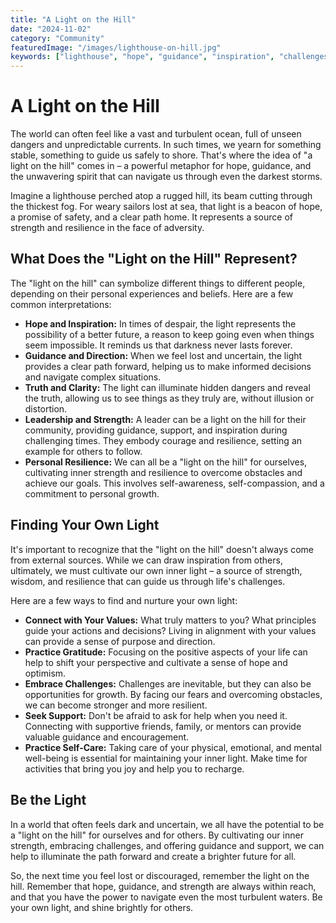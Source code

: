 ```yaml
---
title: "A Light on the Hill"
date: "2024-11-02"
category: "Community"
featuredImage: "/images/lighthouse-on-hill.jpg"
keywords: ["lighthouse", "hope", "guidance", "inspiration", "challenges"]
---
```


# A Light on the Hill

The world can often feel like a vast and turbulent ocean, full of unseen dangers and unpredictable currents. In such times, we yearn for something stable, something to guide us safely to shore. That's where the idea of "a light on the hill" comes in – a powerful metaphor for hope, guidance, and the unwavering spirit that can navigate us through even the darkest storms.

Imagine a lighthouse perched atop a rugged hill, its beam cutting through the thickest fog. For weary sailors lost at sea, that light is a beacon of hope, a promise of safety, and a clear path home. It represents a source of strength and resilience in the face of adversity.

## What Does the "Light on the Hill" Represent?

The "light on the hill" can symbolize different things to different people, depending on their personal experiences and beliefs. Here are a few common interpretations:

- **Hope and Inspiration:** In times of despair, the light represents the possibility of a better future, a reason to keep going even when things seem impossible. It reminds us that darkness never lasts forever.
- **Guidance and Direction:** When we feel lost and uncertain, the light provides a clear path forward, helping us to make informed decisions and navigate complex situations.
- **Truth and Clarity:** The light can illuminate hidden dangers and reveal the truth, allowing us to see things as they truly are, without illusion or distortion.
- **Leadership and Strength:** A leader can be a light on the hill for their community, providing guidance, support, and inspiration during challenging times. They embody courage and resilience, setting an example for others to follow.
- **Personal Resilience:** We can all be a "light on the hill" for ourselves, cultivating inner strength and resilience to overcome obstacles and achieve our goals. This involves self-awareness, self-compassion, and a commitment to personal growth.

## Finding Your Own Light

It's important to recognize that the "light on the hill" doesn't always come from external sources. While we can draw inspiration from others, ultimately, we must cultivate our own inner light – a source of strength, wisdom, and resilience that can guide us through life's challenges.

Here are a few ways to find and nurture your own light:

- **Connect with Your Values:** What truly matters to you? What principles guide your actions and decisions? Living in alignment with your values can provide a sense of purpose and direction.
- **Practice Gratitude:** Focusing on the positive aspects of your life can help to shift your perspective and cultivate a sense of hope and optimism.
- **Embrace Challenges:** Challenges are inevitable, but they can also be opportunities for growth. By facing our fears and overcoming obstacles, we can become stronger and more resilient.
- **Seek Support:** Don't be afraid to ask for help when you need it. Connecting with supportive friends, family, or mentors can provide valuable guidance and encouragement.
- **Practice Self-Care:** Taking care of your physical, emotional, and mental well-being is essential for maintaining your inner light. Make time for activities that bring you joy and help you to recharge.

## Be the Light

In a world that often feels dark and uncertain, we all have the potential to be a "light on the hill" for ourselves and for others. By cultivating our inner strength, embracing challenges, and offering guidance and support, we can help to illuminate the path forward and create a brighter future for all.

So, the next time you feel lost or discouraged, remember the light on the hill. Remember that hope, guidance, and strength are always within reach, and that you have the power to navigate even the most turbulent waters. Be your own light, and shine brightly for others.

